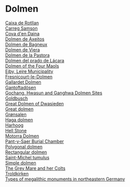 # Dolmen
[Caixa de Rotllan](https://en.wikipedia.org/wiki/Caixa_de_Rotllan)<br>
[Carreg Samson](https://en.wikipedia.org/wiki/Carreg_Samson)<br>
[Cova d'en Daina](https://en.wikipedia.org/wiki/Cova_d%27en_Daina)<br>
[Dolmen de Axeitos](https://en.wikipedia.org/wiki/Dolmen_de_Axeitos)<br>
[Dolmen de Bagneux](https://en.wikipedia.org/wiki/Dolmen_de_Bagneux)<br>
[Dolmen de Viera](https://en.wikipedia.org/wiki/Dolmen_de_Viera)<br>
[Dolmen de la Pastora](https://en.wikipedia.org/wiki/Dolmen_de_la_Pastora)<br>
[Dolmen del prado de Lácara](https://en.wikipedia.org/wiki/Dolmen_del_prado_de_L%C3%A1cara)<br>
[Dolmen of the Four Maols](https://en.wikipedia.org/wiki/Dolmen_of_the_Four_Maols)<br>
[Ejby, Lejre Municipality](https://en.wikipedia.org/wiki/Ejby,_Lejre_Municipality)<br>
[Fresnicourt-le-Dolmen](https://en.wikipedia.org/wiki/Fresnicourt-le-Dolmen)<br>
[Gallardet Dolmen](https://en.wikipedia.org/wiki/Gallardet_Dolmen)<br>
[Gantoftadösen](https://en.wikipedia.org/wiki/Gantoftad%C3%B6sen)<br>
[Gochang, Hwasun and Ganghwa Dolmen Sites](https://en.wikipedia.org/wiki/Gochang,_Hwasun_and_Ganghwa_Dolmen_Sites)<br>
[Goldbusch](https://en.wikipedia.org/wiki/Goldbusch)<br>
[Great Dolmen of Dwasieden](https://en.wikipedia.org/wiki/Great_Dolmen_of_Dwasieden)<br>
[Great dolmen](https://en.wikipedia.org/wiki/Great_dolmen)<br>
[Grønsalen](https://en.wikipedia.org/wiki/Gr%C3%B8nsalen)<br>
[Haga dolmen](https://en.wikipedia.org/wiki/Haga_dolmen)<br>
[Harhoog](https://en.wikipedia.org/wiki/Harhoog)<br>
[Hell Stone](https://en.wikipedia.org/wiki/Hell_Stone)<br>
[Motorra Dolmen](https://en.wikipedia.org/wiki/Motorra_Dolmen)<br>
[Pant-y-Saer Burial Chamber](https://en.wikipedia.org/wiki/Pant-y-Saer_Burial_Chamber)<br>
[Polygonal dolmen](https://en.wikipedia.org/wiki/Polygonal_dolmen)<br>
[Rectangular dolmen](https://en.wikipedia.org/wiki/Rectangular_dolmen)<br>
[Saint-Michel tumulus](https://en.wikipedia.org/wiki/Saint-Michel_tumulus)<br>
[Simple dolmen](https://en.wikipedia.org/wiki/Simple_dolmen)<br>
[The Grey Mare and her Colts](https://en.wikipedia.org/wiki/The_Grey_Mare_and_her_Colts)<br>
[Troldkirken](https://en.wikipedia.org/wiki/Troldkirken)<br>
[Types of megalithic monuments in northeastern Germany](https://en.wikipedia.org/wiki/Types_of_megalithic_monuments_in_northeastern_Germany)<br>
